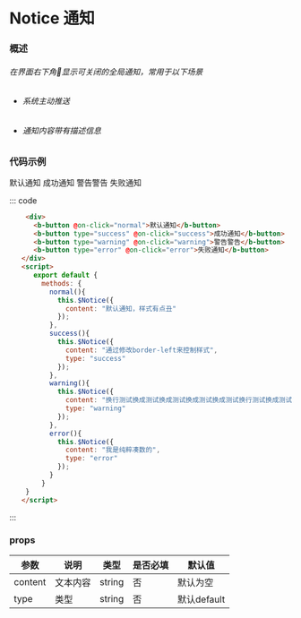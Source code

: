 # Notice 通知
### 概述
###### 在界面右下角显示可关闭的全局通知，常用于以下场景
* ###### 系统主动推送
* ###### 通知内容带有描述信息

### 代码示例
<div class="example">
  <div class="example-box">
      <div>
          <b-button @on-click="normal">默认通知</b-button>
          <b-button type="success" @on-click="success">成功通知</b-button>
          <b-button type="warning"
          @on-click="warning">警告警告</b-button>
          <b-button type="error"
          @on-click="error">失败通知</b-button>
      </div>
  </div>
  <script>
    export default {
        methods: {
          normal(){
            this.$Notice({
              content: "默认通知，样式有点丑"
            });
          },
          success(){
            this.$Notice({
              content: "通过修改border-left来控制样式",
              type: "success"
            });
          },
          warning(){
            this.$Notice({
              content: "换行测试换成测试换成测试换成测试换成测试换行测试换成测试换成测试换成测试换成测试",
              type: "warning"
            });
          },
          error(){
            this.$Notice({
              content: "我是纯粹凑数的",
              type: "error"
            });
          }
        }
    }
  </script>

::: code
```html
    <div>
      <b-button @on-click="normal">默认通知</b-button>
      <b-button type="success" @on-click="success">成功通知</b-button>
      <b-button type="warning" @on-click="warning">警告警告</b-button>
      <b-button type="error" @on-click="error">失败通知</b-button>
   </div>
   <script>
      export default {
        methods: {
          normal(){
            this.$Notice({
              content: "默认通知，样式有点丑"
            });
          },
          success(){
            this.$Notice({
              content: "通过修改border-left来控制样式",
              type: "success"
            });
          },
          warning(){
            this.$Notice({
              content: "换行测试换成测试换成测试换成测试换成测试换行测试换成测试换成测试换成测试换成测试",
              type: "warning"
            });
          },
          error(){
            this.$Notice({
              content: "我是纯粹凑数的",
              type: "error"
            });
          }
        }
    }
   </script>
```
:::
</div>

### props
| 参数      | 说明    | 类型      | 是否必填      | 默认值   |
|---------- |-------- |---------- |-------------  |-------- |
| content     | 文本内容   | string  |  否         |    默认为空   |
| type     |  类型  | string  |  否         |    默认default   |


